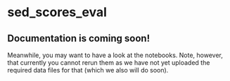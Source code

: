 # sed_scores_eval

## Documentation is coming soon!
Meanwhile, you may want to have a look at the notebooks. Note, however, that
currently you cannot rerun them as we have not yet uploaded the required data
files for that (which we also will do soon).
